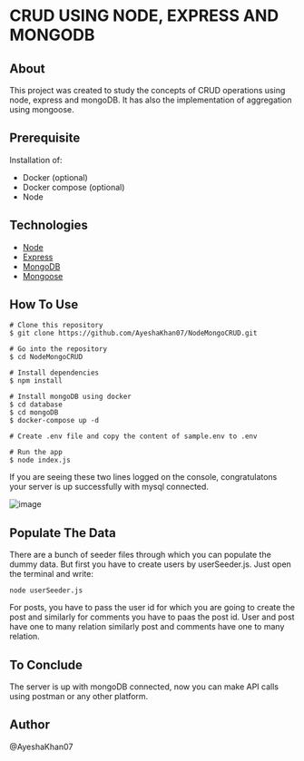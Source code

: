 # CRUD USING NODE, EXPRESS AND MONGODB





## About
This project was created to study the concepts of CRUD operations using node, express and mongoDB. It has also the implementation of aggregation using mongoose.

## Prerequisite
Installation of: 
- Docker (optional)
- Docker compose (optional)
- Node

## Technologies
- [Node](https://nodejs.org/)
- [Express](https://expressjs.com/)
- [MongoDB](https://www.mongodb.com/)
- [Mongoose](https://mongoosejs.com/)

## How To Use
```
# Clone this repository
$ git clone https://github.com/AyeshaKhan07/NodeMongoCRUD.git

# Go into the repository
$ cd NodeMongoCRUD

# Install dependencies
$ npm install

# Install mongoDB using docker
$ cd database
$ cd mongoDB
$ docker-compose up -d

# Create .env file and copy the content of sample.env to .env

# Run the app
$ node index.js
```

If you are seeing these two lines logged on the console, congratulatons your server is up successfully with mysql connected.

![image](https://user-images.githubusercontent.com/41265756/162419294-8b64fb3f-6bec-4007-9d96-72371eab9ec9.png)

## Populate The Data
There are a bunch of seeder files through which you can populate the dummy data. But first you have to create users by userSeeder.js. Just open the terminal and write:
``` 
node userSeeder.js
```
For posts, you have to pass the user id for which you are going to create the post and similarly for comments you have to paas the post id. User and post have one to many relation similarly post and comments have one to many relation.

## To Conclude
The server is up with mongoDB connected, now you can make API calls using postman or any other platform.

## Author
@AyeshaKhan07
